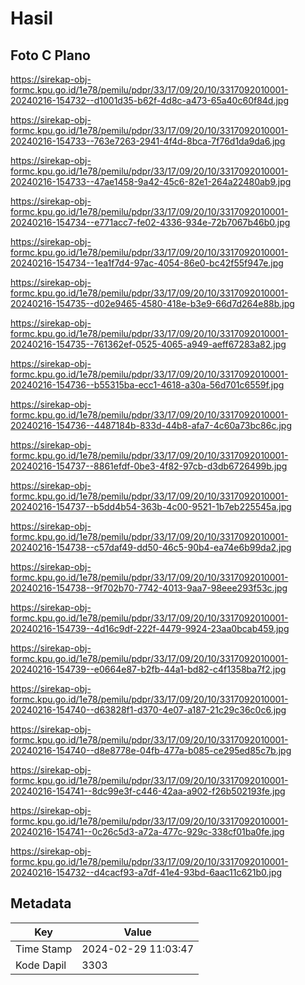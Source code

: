 # Hasil

## Foto C Plano

https://sirekap-obj-formc.kpu.go.id/1e78/pemilu/pdpr/33/17/09/20/10/3317092010001-20240216-154732--d1001d35-b62f-4d8c-a473-65a40c60f84d.jpg

https://sirekap-obj-formc.kpu.go.id/1e78/pemilu/pdpr/33/17/09/20/10/3317092010001-20240216-154733--763e7263-2941-4f4d-8bca-7f76d1da9da6.jpg

https://sirekap-obj-formc.kpu.go.id/1e78/pemilu/pdpr/33/17/09/20/10/3317092010001-20240216-154733--47ae1458-9a42-45c6-82e1-264a22480ab9.jpg

https://sirekap-obj-formc.kpu.go.id/1e78/pemilu/pdpr/33/17/09/20/10/3317092010001-20240216-154734--e771acc7-fe02-4336-934e-72b7067b46b0.jpg

https://sirekap-obj-formc.kpu.go.id/1e78/pemilu/pdpr/33/17/09/20/10/3317092010001-20240216-154734--1ea1f7d4-97ac-4054-86e0-bc42f55f947e.jpg

https://sirekap-obj-formc.kpu.go.id/1e78/pemilu/pdpr/33/17/09/20/10/3317092010001-20240216-154735--d02e9465-4580-418e-b3e9-66d7d264e88b.jpg

https://sirekap-obj-formc.kpu.go.id/1e78/pemilu/pdpr/33/17/09/20/10/3317092010001-20240216-154735--761362ef-0525-4065-a949-aeff67283a82.jpg

https://sirekap-obj-formc.kpu.go.id/1e78/pemilu/pdpr/33/17/09/20/10/3317092010001-20240216-154736--b55315ba-ecc1-4618-a30a-56d701c6559f.jpg

https://sirekap-obj-formc.kpu.go.id/1e78/pemilu/pdpr/33/17/09/20/10/3317092010001-20240216-154736--4487184b-833d-44b8-afa7-4c60a73bc86c.jpg

https://sirekap-obj-formc.kpu.go.id/1e78/pemilu/pdpr/33/17/09/20/10/3317092010001-20240216-154737--8861efdf-0be3-4f82-97cb-d3db6726499b.jpg

https://sirekap-obj-formc.kpu.go.id/1e78/pemilu/pdpr/33/17/09/20/10/3317092010001-20240216-154737--b5dd4b54-363b-4c00-9521-1b7eb225545a.jpg

https://sirekap-obj-formc.kpu.go.id/1e78/pemilu/pdpr/33/17/09/20/10/3317092010001-20240216-154738--c57daf49-dd50-46c5-90b4-ea74e6b99da2.jpg

https://sirekap-obj-formc.kpu.go.id/1e78/pemilu/pdpr/33/17/09/20/10/3317092010001-20240216-154738--9f702b70-7742-4013-9aa7-98eee293f53c.jpg

https://sirekap-obj-formc.kpu.go.id/1e78/pemilu/pdpr/33/17/09/20/10/3317092010001-20240216-154739--4d16c9df-222f-4479-9924-23aa0bcab459.jpg

https://sirekap-obj-formc.kpu.go.id/1e78/pemilu/pdpr/33/17/09/20/10/3317092010001-20240216-154739--e0664e87-b2fb-44a1-bd82-c4f1358ba7f2.jpg

https://sirekap-obj-formc.kpu.go.id/1e78/pemilu/pdpr/33/17/09/20/10/3317092010001-20240216-154740--d63828f1-d370-4e07-a187-21c29c36c0c6.jpg

https://sirekap-obj-formc.kpu.go.id/1e78/pemilu/pdpr/33/17/09/20/10/3317092010001-20240216-154740--d8e8778e-04fb-477a-b085-ce295ed85c7b.jpg

https://sirekap-obj-formc.kpu.go.id/1e78/pemilu/pdpr/33/17/09/20/10/3317092010001-20240216-154741--8dc99e3f-c446-42aa-a902-f26b502193fe.jpg

https://sirekap-obj-formc.kpu.go.id/1e78/pemilu/pdpr/33/17/09/20/10/3317092010001-20240216-154741--0c26c5d3-a72a-477c-929c-338cf01ba0fe.jpg

https://sirekap-obj-formc.kpu.go.id/1e78/pemilu/pdpr/33/17/09/20/10/3317092010001-20240216-154732--d4cacf93-a7df-41e4-93bd-6aac11c621b0.jpg


## Metadata

| Key        | Value               |
| ---------- | ------------------- |
| Time Stamp | 2024-02-29 11:03:47 |
| Kode Dapil | 3303                |



